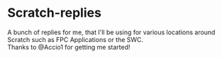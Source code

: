 # Scratch-replies
A bunch of replies for me, that I'll be using for various locations around Scratch such as FPC Applications or the SWC.
<br />
Thanks to @Accio1 for getting me started!
